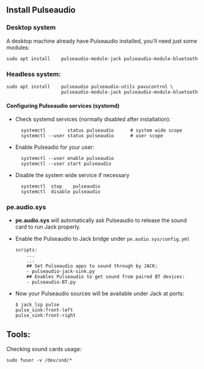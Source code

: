 
## Install Pulseaudio

### Desktop system

A desktop machine already have Pulseaudio installed, you'll need just some modules:

    sudo apt install    pulseaudio-module-jack pulseaudio-module-bluetooth

### Headless system:

    sudo apt install    pulseaudio pulseaudio-utils pavucontrol \
                        pulseaudio-module-jack pulseaudio-module-bluetooth


#### Configuring Pulseaudio services (systemd)

- Check systemd services (normally disabled after installation):

        systemctl        status pulseaudio      # system wide scope
        systemctl --user status pulseaudio      # user scope

- Enable Pulseadio for your user:

        systemctl --user enable pulseaudio
        systemctl --user start pulseaudio


- Disable the system wide service if necessary
    
        systemctl  stop    pulseaudio
        systemctl  disable pulseaudio

### pe.audio.sys

- **pe.audio.sys** will automatically ask Pulseaudio to release the sound card to run Jack properly.

- Enable the Pulseaudio to Jack bridge under `pe.audio.sys/config.yml`

    ```
    scripts:
        ...
        ...
        ## Set Pulseaudio apps to sound through by JACK:
        - pulseaudio-jack-sink.py
        ## Enables Pulseaudio to get sound from paired BT devices:
        - pulseaudio-BT.py
    ```

- Now your Pulseaudio sources will be available under Jack at ports:

    ```
    $ jack_lsp pulse
    pulse_sink:front-left
    pulse_sink:front-right
    ```

## Tools:

Checking sound cards usage:

    sudo fuser -v /dev/snd/*

